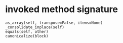 # invoked method signature

```text
as_array(self, transpose=False, items=None)
_consolidate_inplace(self)
equals(self, other)
canonicalize(block)
```